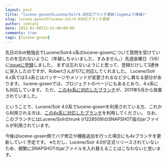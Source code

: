 ```yaml
---
layout: post
title: "lucene-gosenのLucene/Solr4.0対応ブランチ更新(Jugemより移植)"
slug: lucene-gosenのlucene-solr4-0対応ブランチ更新
author: johtani
date: 2012-01-08T23:41:00+09:00
comments: true
tags: [lucene-gosen]
---
```

先日のSolr勉強会でLucene/Solr4.x系のlucene-gosenについて質問を受けていたのを忘れないように（年越しちゃいました、すみません。）先週金曜日（1/6）に[issueに登録](http://code.google.com/p/lucene-gosen/issues/detail?id=22)しました。
まずは忘れないようにと思って、登録だけして3連休に突入したのですが、Robertさんが1/7に対応してくれました。
Lucene/Solr 4.x系では3.x系とはパッケージやメソッドが変更されるなど少し異なる部分があります。
lucene-gosenでは、プロジェクトのページにもあるとおり、4.x系にも対応しています。
ただ、[この4x系に対応したブランチ](http://code.google.com/p/lucene-gosen/source/browse/#svn%2Fbranches%2F4x)が、2011年5月から放置されていました。

ということで、Lucene/Solr 4.0系でlucene-gosenを利用されている方、これから利用される方は、[この4x系に対応したブランチ](http://code.google.com/p/lucene-gosen/source/browse/#svn%2Fbranches%2F4x)を利用してください。
なお、このブランチにはLucene/Solrのtrunk (r1228509)のSNAPSHOT版のjarファイルが利用されています。

今後はlucene-gosen側でバグ修正や機能追加を行った場合にも4xブランチを更新していく予定です。
※ただし、Lucene/Solr 4.0が正式リリースされていないため、頻繁にSNAPSHOTのjarファイルを入れ替えることはこなわないと思います。

